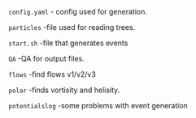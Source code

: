 `config.yaml`   - config used for generation.

`particles`     -file used for reading trees.

`start.sh`      -file that generates events

`QA`            -QA for output files.

`flows`         -find flows v1/v2/v3

`polar`         -finds vortisity and helisity.

`potentialslog` -some problems with event generation
